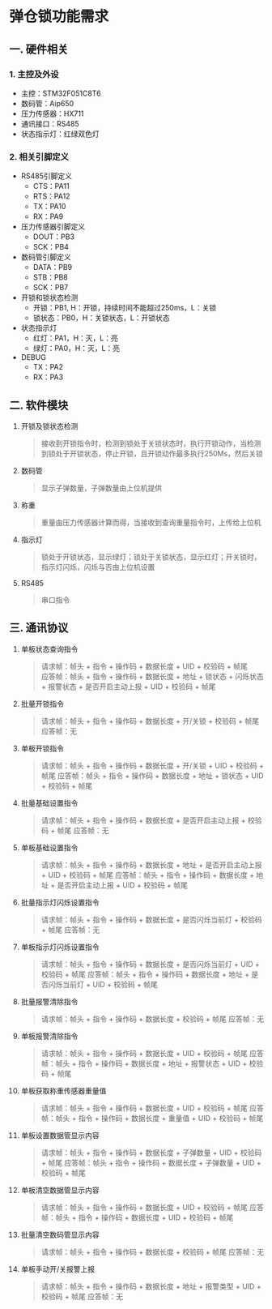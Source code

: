 # 弹仓锁功能需求

## 一. 硬件相关

### 1. 主控及外设
- 主控：STM32F051C8T6
- 数码管：Aip650
- 压力传感器：HX711
- 通讯接口：RS485
- 状态指示灯：红绿双色灯

### 2. 相关引脚定义
- RS485引脚定义
  - CTS：PA11
  - RTS：PA12
  - TX：PA10
  - RX：PA9
- 压力传感器引脚定义
  - DOUT：PB3
  - SCK：PB4
- 数码管引脚定义
  - DATA：PB9
  - STB：PB8
  - SCK：PB7
- 开锁和锁状态检测
  - 开锁：PB1, H：开锁，持续时间不能超过250ms，L：关锁
  - 锁状态：PB0，H：关锁状态，L：开锁状态
- 状态指示灯
  - 红灯：PA1，H：灭，L：亮
  - 绿灯：PA0，H：灭，L：亮
- DEBUG
  - TX：PA2
  - RX：PA3
  
## 二. 软件模块

1. 开锁及锁状态检测
   > 接收到开锁指令时，检测到锁处于关锁状态时，执行开锁动作，当检测到锁处于开锁状态，停止开锁，且开锁动作最多执行250Ms，然后关锁
2. 数码管
   > 显示子弹数量，子弹数量由上位机提供
3. 称重
   > 重量由压力传感器计算而得，当接收到查询重量指令时，上传给上位机
4. 指示灯
   > 锁处于开锁状态，显示绿灯；锁处于关锁状态，显示红灯；开关锁时，指示灯闪烁，闪烁与否由上位机设置
5. RS485
   > 串口指令

## 三. 通讯协议

1. 单板状态查询指令
   > 请求帧：帧头 + 指令 + 操作码 + 数据长度 + UID + 校验码 + 帧尾  
     应答帧：帧头 + 指令 + 操作码 + 数据长度 + 地址 + 锁状态 + 闪烁状态 + 报警状态 + 是否开启主动上报 + UID + 校验码 + 帧尾
2. 批量开锁指令
   > 请求帧：帧头 + 指令 + 操作码 + 数据长度 + 开/关锁 + 校验码 + 帧尾  
     应答帧：无
3. 单板开锁指令
   > 请求帧：帧头 + 指令 + 操作码 + 数据长度 + 开/关锁 + UID + 校验码 + 帧尾
     应答帧：帧头 + 指令 + 操作码 + 数据长度 + 地址 + 锁状态 + UID + 校验码 + 帧尾
4. 批量基础设置指令
   > 请求帧：帧头 + 指令 + 操作码 + 数据长度 + 是否开启主动上报 + 校验码 + 帧尾 
     应答帧：无
5. 单板基础设置指令
   > 请求帧：帧头 + 指令 + 操作码 + 数据长度 + 地址 + 是否开启主动上报 + UID + 校验码 + 帧尾 
     应答帧：帧头 + 指令 + 操作码 + 数据长度 + 地址 + 是否开启主动上报 + UID + 校验码 + 帧尾
6. 批量指示灯闪烁设置指令
   > 请求帧：帧头 + 指令 + 操作码 + 数据长度 + 是否闪烁当前灯 + 校验码 + 帧尾 
     应答帧：无
7. 单板指示灯闪烁设置指令
   > 请求帧：帧头 + 指令 + 操作码 + 数据长度 + 是否闪烁当前灯 + UID + 校验码 + 帧尾 
     应答帧：帧头 + 指令 + 操作码 + 数据长度 + 地址 + 是否闪烁当前灯 + UID + 校验码 + 帧尾
8. 批量报警清除指令
   > 请求帧：帧头 + 指令 + 操作码 + 数据长度 + 校验码 + 帧尾 
     应答帧：无
9. 单板报警清除指令
   > 请求帧：帧头 + 指令 + 操作码 + 数据长度 + UID + 校验码 + 帧尾 
     应答帧：帧头 + 指令 + 操作码 + 数据长度 + 地址 + 报警状态 + UID + 校验码 + 帧尾
10. 单板获取称重传感器重量值
    > 请求帧：帧头 + 指令 + 操作码 + 数据长度 + UID + 校验码 + 帧尾 
      应答帧：帧头 + 指令 + 操作码 + 数据长度 + 重量值 + UID + 校验码 + 帧尾
11. 单板设置数据管显示内容
    > 请求帧：帧头 + 指令 + 操作码 + 数据长度 + 子弹数量 + UID + 校验码 + 帧尾 
      应答帧：帧头 + 指令 + 操作码 + 数据长度 + 子弹数量 + UID + 校验码 + 帧尾
12. 单板清空数据管显示内容
    > 请求帧：帧头 + 指令 + 操作码 + 数据长度 + UID + 校验码 + 帧尾 
      应答帧：帧头 + 指令 + 操作码 + 数据长度 + UID + 校验码 + 帧尾
13. 批量清空数码管显示内容
    > 请求帧：帧头 + 指令 + 操作码 + 数据长度 + 校验码 + 帧尾 
      应答帧：无
14. 单板手动开/关报警上报
    > 请求帧：帧头 + 指令 + 操作码 + 数据长度 + 地址 + 报警类型 + UID + 校验码 + 帧尾 
      应答帧：无
  
